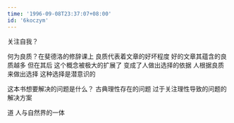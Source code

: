 ```yaml
---
time: '1996-09-08T23:37:07+08:00'
id: '6koczym'
---
```


关注自我？

何为良质？在斐德洛的修辞课上 良质代表着文章的好坏程度 好的文章其蕴含的良质越多
但在其后 这个概念被极大的扩展了 变成了人做出选择的依据 人根据良质来做出选择 这种选择是潜意识的

这本书想要解决的问题是什么？
古典理性存在的问题
过于关注理性导致的问题的解决方案

道 人与自然界的一体
